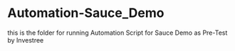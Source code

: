 # Automation-Sauce_Demo
this is the folder for running Automation Script for Sauce Demo as Pre-Test by Investree
